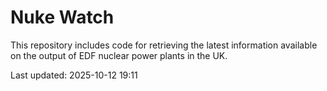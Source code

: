 # Nuke Watch

This repository includes code for retrieving the latest information available on the output of EDF nuclear power plants in the UK.

Last updated: 2025-10-12 19:11